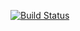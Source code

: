 [![Build Status](https://travis-ci.com/testowanieaplikacjijavaug/projekt1-Maniakrzelaza.svg?token=8b6zwpkTwJD7yFVzDpbe&branch=master)](https://travis-ci.com/testowanieaplikacjijavaug/projekt1-Maniakrzelaza)